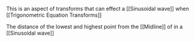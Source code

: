 This is an aspect of transforms that can effect a [[Sinusoidal wave]] when [[Trigonometric Equation Transforms]]

The distance of the lowest and highest point from the [[Midline]] of in a  [[Sinusoidal wave]] 